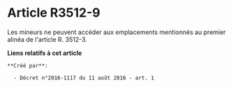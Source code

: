 # Article R3512-9

Les mineurs ne peuvent accéder aux emplacements mentionnés au premier alinéa de l'article R. 3512-3.

**Liens relatifs à cet article**

	**Créé par**:

	  - Décret n°2016-1117 du 11 août 2016 - art. 1
